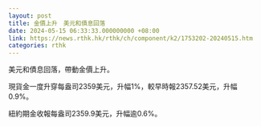 ```yaml
---
layout: post
title: 金價上升　美元和債息回落
date: 2024-05-15 06:33:33.000000000 +08:00
link: https://news.rthk.hk/rthk/ch/component/k2/1753202-20240515.htm
categories: rthk
---
```


美元和債息回落，帶動金價上升。

現貨金一度升穿每盎司2359美元，升幅1%，較早時報2357.52美元，升幅0.9%。

紐約期金收報每盎司2359.9美元，升幅逾0.6%。
